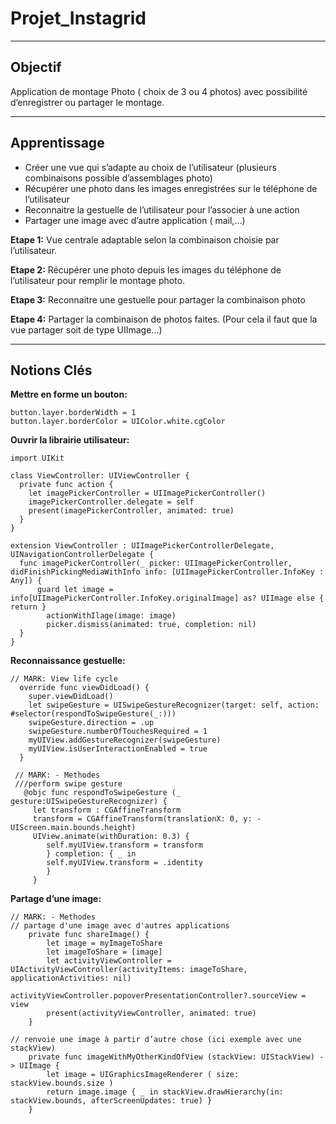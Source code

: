 # Projet_Instagrid
***
## Objectif
Application de montage Photo ( choix de 3 ou 4 photos) avec possibilité d’enregistrer ou partager le montage.
***
## Apprentissage
* Créer une vue qui s’adapte au choix de l’utilisateur (plusieurs combinaisons possible d’assemblages photo)
* Récupérer une photo dans les images enregistrées sur le téléphone de l’utilisateur
* Reconnaitre la gestuelle de l’utilisateur pour l’associer à une action 
* Partager une image avec d’autre application ( mail,…)

**Etape 1:**
Vue centrale adaptable selon la combinaison choisie par l’utilisateur.

**Etape 2:**
Récupérer une photo depuis les images du téléphone de l’utilisateur pour remplir le montage photo.

**Etape 3:**
Reconnaitre une gestuelle pour partager la combinaison photo

**Etape 4:**
Partager la combinaison de photos faites. (Pour cela il faut que la vue partager soit de type UIImage…)
***
## Notions Clés
**Mettre en forme un bouton:**
```
button.layer.borderWidth = 1
button.layer.borderColor = UIColor.white.cgColor
```
**Ouvrir la librairie utilisateur:**
```
import UIKit

class ViewController: UIViewController {
  private func action {
    let imagePickerController = UIImagePickerController()
    imagePickerController.delegate = self
    present(imagePickerController, animated: true)
  }
}

extension ViewController : UIImagePickerControllerDelegate, UINavigationControllerDelegate {
  func imagePickerController(_ picker: UIImagePickerController, didFinishPickingMediaWithInfo info: [UIImagePickerController.InfoKey : Any]) {
 	  guard let image = info[UIImagePickerController.InfoKey.originalImage] as? UIImage else { return }
		actionWithIlage(image: image)
		picker.dismiss(animated: true, completion: nil)
  }
}
```
**Reconnaissance gestuelle:**
```
// MARK: View life cycle
  override func viewDidLoad() {
    super.viewDidLoad()
    let swipeGesture = UISwipeGestureRecognizer(target: self, action: #selector(respondToSwipeGesture(_:)))
    swipeGesture.direction = .up
    swipeGesture.numberOfTouchesRequired = 1
    myUIView.addGestureRecognizer(swipeGesture)
    myUIView.isUserInteractionEnabled = true
  }

 // MARK: - Methodes
 ///perform swipe gesture
   @objc func respondToSwipeGesture (_ gesture:UISwipeGestureRecognizer) {     
     let transform : CGAffineTransform
     transform = CGAffineTransform(translationX: 0, y: -UIScreen.main.bounds.height)
     UIView.animate(withDuration: 0.3) {
        self.myUIView.transform = transform 
        } completion: { _ in
        self.myUIView.transform = .identity
        }
     }
```
**Partage d’une image:**
```
// MARK: - Methodes
// partage d'une image avec d'autres applications
    private func shareImage() {
        let image = myImageToShare
        let imageToShare = [image]
        let activityViewController = UIActivityViewController(activityItems: imageToShare, applicationActivities: nil)
        activityViewController.popoverPresentationController?.sourceView = view
        present(activityViewController, animated: true)
    }
    
// renvoie une image à partir d’autre chose (ici exemple avec une stackView)
    private func imageWithMyOtherKindOfView (stackView: UIStackView) -> UIImage {
        let image = UIGraphicsImageRenderer ( size: stackView.bounds.size )
        return image.image { _ in stackView.drawHierarchy(in: stackView.bounds, afterScreenUpdates: true) }
    }
```

